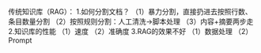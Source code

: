 传统知识库（RAG）：
1.如何分割文档？
（1）暴力分割，直接扔进去按照行数、条目数量分割
（2）按照规则分割：人工清洗->脚本处理
（3）内容+摘要两步走
2.知识库的性能
（1）速度
（2）准确度
3.RAG的效果不好
（1）数据处理
（2）Prompt
